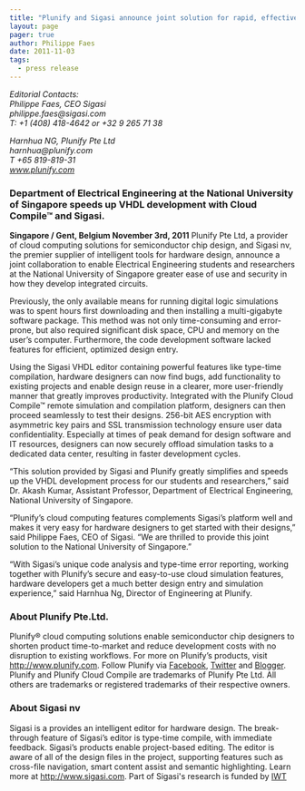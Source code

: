 ```yaml
---
title: "Plunify and Sigasi announce joint solution for rapid, effective hardware design"
layout: page 
pager: true
author: Philippe Faes
date: 2011-11-03
tags: 
  - press release
---
```

<div class="content">
<p><em>Editorial Contacts:</em><br/><em>Philippe Faes, <span class="caps">CEO</span> Sigasi</em><br/><em>philippe.faes@sigasi.com</em><br/><em>T: +1 (408) 418-4642 or +32 9 265 71 38</em></p>	<p><em>Harnhua NG, Plunify Pte Ltd</em><br/><em>harnhua@plunify.com</em><br/><em>T +65 819-819-31</em><br/><a href="http://www.plunify.com" class="elf-external elf-icon"><em>www.plunify.com</em></a></p>	<h3>Department of Electrical Engineering at the National University of Singapore speeds up <span class="caps">VHDL</span> development with Cloud Compile&#8482; and Sigasi.</h3>	<p><strong>Singapore / Gent, Belgium November 3rd, 2011</strong>  Plunify Pte Ltd, a provider of cloud computing solutions for semiconductor chip design, and Sigasi nv, the premier supplier of intelligent tools for hardware design, announce a joint collaboration to enable Electrical Engineering students and researchers at the National University of Singapore greater ease of use and security in how they develop integrated circuits.</p>	<p>Previously, the only available means for running digital logic simulations was to spent hours first downloading and then installing a multi-gigabyte software package. This method was not only time-consuming and error-prone, but also required significant disk space, <span class="caps">CPU</span> and memory on the user&#8217;s computer. Furthermore, the code development software lacked features for efficient, optimized design entry.</p>	<p>Using the Sigasi <span class="caps">VHDL</span> editor containing powerful features like type-time compilation, hardware designers can now find bugs, add functionality to existing projects and enable design reuse in a clearer, more user-friendly manner that greatly improves productivity. Integrated with the Plunify Cloud Compile&#8482; remote simulation and compilation platform, designers can then proceed seamlessly to test their designs. 256-bit <span class="caps">AES</span> encryption with asymmetric key pairs and <span class="caps">SSL</span> transmission technology ensure user data confidentiality. Especially at times of peak demand for design software and IT resources, designers can now securely offload simulation tasks to a dedicated data center, resulting in faster development cycles.</p>	<p>&#8220;This solution provided by Sigasi and Plunify greatly simplifies and speeds up the <span class="caps">VHDL</span> development process for our students and researchers,&#8221; said Dr. Akash Kumar, Assistant Professor, Department of Electrical Engineering, National University of Singapore.</p>	<p>&#8220;Plunify&#8217;s cloud computing features complements Sigasi&#8217;s platform well and makes it very easy for hardware designers to get started with their designs,&#8221; said Philippe Faes, <span class="caps">CEO</span> of Sigasi. &#8220;We are thrilled to provide this joint solution to the National University of Singapore.&#8221;</p>	<p>&#8220;With Sigasi&#8217;s unique code analysis and type-time error reporting, working together with Plunify&#8217;s secure and easy-to-use cloud simulation features, hardware developers get a much better design entry and simulation experience,&#8221; said Harnhua Ng, Director of Engineering at Plunify.</p>	<h3>About Plunify Pte.Ltd.</h3>	<p>Plunify&#174; cloud computing solutions enable semiconductor chip designers to shorten product time-to-market and reduce development costs with no disruption to existing workflows. For more on Plunify&#8217;s products, visit <a href="http://www.plunify.com" class="elf-external elf-icon">http://www.plunify.com</a>. Follow Plunify via <a href="http://www.facebook.com/pages/Singapore/Plunify/91188649764" class="elf-external elf-icon">Facebook</a>, <a href="http://www.twitter.com/plunify" class="elf-external elf-icon">Twitter</a> and <a href="http://plunify.blogspot.com/" class="elf-external elf-icon">Blogger</a>. Plunify and Plunify Cloud Compile are trademarks of Plunify Pte Ltd. All others are trademarks or registered trademarks of their respective owners.</p>	<h3>About Sigasi nv</h3>	<p>Sigasi is a provides an intelligent editor for hardware design. The break-through feature of Sigasi&#8217;s editor is type-time compile, with immediate feedback. Sigasi&#8217;s products enable project-based editing. The editor is aware of all of the design files in the project, supporting features such as cross-file navigation, smart content assist and semantic highlighting. Learn more at <a href="http://www.sigasi.com">http://www.sigasi.com</a>. Part of Sigasi's research is funded by <a href="http://www.iwt.be" class="elf-external elf-icon"><span class="caps">IWT</span></a></p>  </div>

